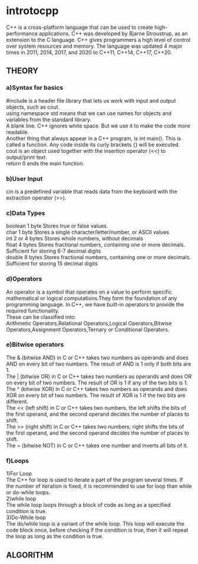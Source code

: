 # introtocpp
C++ is a cross-platform language that can be used to create high-performance applications.
C++ was developed by Bjarne Stroustrup, as an extension to the C language.
C++ gives programmers a high level of control over system resources and memory.
The language was updated 4 major times in 2011, 2014, 2017, and 2020 to C++11, C++14, C++17, C++20.

## THEORY
### a)Syntax for basics<br>
#include <iostream> is a header file library that lets us work with input and output objects, such as cout.<br>
using namespace std means that we can use names for objects and variables from the standard library.<br>
A blank line. C++ ignores white space. But we use it to make the code more readable.<br>
Another thing that always appear in a C++ program, is int main(). This is called a function. Any code inside its curly brackets {} will be executed.<br>
cout is an object used together with the insertion operator (<<) to output/print text.<br>
return 0 ends the main function.<br>
### b)User Input
cin is a predefined variable that reads data from the keyboard with the extraction operator (>>).<br>
### c)Data Types
boolean	1 byte	      Stores true or false values<br>
char	  1 byte	      Stores a single character/letter/number, or ASCII values<br>
int	    2 or 4 bytes	Stores whole numbers, without decimals<br>
float	  4 bytes      	Stores fractional numbers, containing one or more decimals. Sufficient for storing 6-7 decimal digits<br>
double	8 bytes	      Stores fractional numbers, containing one or more decimals. Sufficient for storing 15 decimal digits<br>
### d)Operators
An operator is a symbol that operates on a value to perform specific mathematical or logical computations.They form the foundation of any programming language. In C++, we have built-in operators to provide the required functionality.<br>
These can be classified into:<br>
Arithmetic Operators,Relational Operators,Logical Operators,Bitwise Operators,Assignment Operators,Ternary or Conditional Operators.<br>
### e)Bitwise operators
The & (bitwise AND) in C or C++ takes two numbers as operands and does AND on every bit of two numbers. The result of AND is 1 only if both bits are 1. <br> 
The | (bitwise OR) in C or C++ takes two numbers as operands and does OR on every bit of two numbers. The result of OR is 1 if any of the two bits is 1. <br>
The ^ (bitwise XOR) in C or C++ takes two numbers as operands and does XOR on every bit of two numbers. The result of XOR is 1 if the two bits are different. <br>
The << (left shift) in C or C++ takes two numbers, the left shifts the bits of the first operand, and the second operand decides the number of places to shift.<br> 
The >> (right shift) in C or C++ takes two numbers, right shifts the bits of the first operand, and the second operand decides the number of places to shift. <br>
The ~ (bitwise NOT) in C or C++ takes one number and inverts all bits of it.<br>
### f)Loops
1)For Loop<br>
The C++ for loop is used to iterate a part of the program several times. If the number of iteration is fixed, it is recommended to use for loop than while or do-while loops.<br>
2)while loop<br>
The while loop loops through a block of code as long as a specified condition is true.<br>
3)Do-While loop<br>
The do/while loop is a variant of the while loop. This loop will execute the code block once, before checking if the condition is true, then it will repeat the loop as long as the condition is true.<br>

## ALGORITHM






